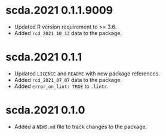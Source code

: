 # scda.2021 0.1.1.9009

* Updated R version requirement to >= 3.6.
* Added `rcd_2021_10_13` data to the package.

# scda.2021 0.1.1

* Updated `LICENCE` and `README` with new package references.
* Added `rcd_2021_07_07` data to the package.
* Added `error_on_lint: TRUE` to `.lintr`.

# scda.2021 0.1.0

* Added a `NEWS.md` file to track changes to the package.
